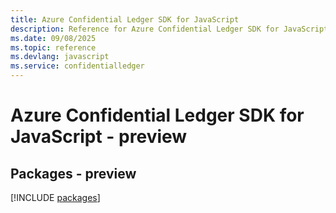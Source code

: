 ```yaml
---
title: Azure Confidential Ledger SDK for JavaScript
description: Reference for Azure Confidential Ledger SDK for JavaScript
ms.date: 09/08/2025
ms.topic: reference
ms.devlang: javascript
ms.service: confidentialledger
---
```

# Azure Confidential Ledger SDK for JavaScript - preview
## Packages - preview
[!INCLUDE [packages](confidential-ledger-index.md)]